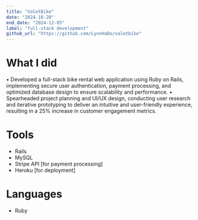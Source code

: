 ```yaml
---
title: "ValetBike"
date: "2024-10-20"
end_date: "2024-12-05"
label: "full-stack development"
github_url: "https://github.com/LynnHaDo/valetbike"
---
```


# What I did 

• Developed a full-stack bike rental web application using Ruby on Rails, implementing secure user authentication,
payment processing, and optimized database design to ensure scalability and performance.
• Spearheaded project planning and UI/UX design, conducting user research and iterative prototyping to deliver an
intuitive and user-friendly experience, resulting in a 25% increase in customer engagement metrics.

# Tools

- Rails
- MySQL 
- Stripe API [for payment processing]
- Heroku [for deployment]

# Languages

- Ruby